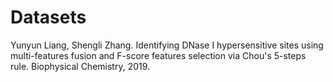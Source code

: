 # Datasets
Yunyun Liang, Shengli Zhang. Identifying DNase I hypersensitive sites using multi-features fusion and F-score features selection via Chou's 5-steps rule. Biophysical Chemistry, 2019.
